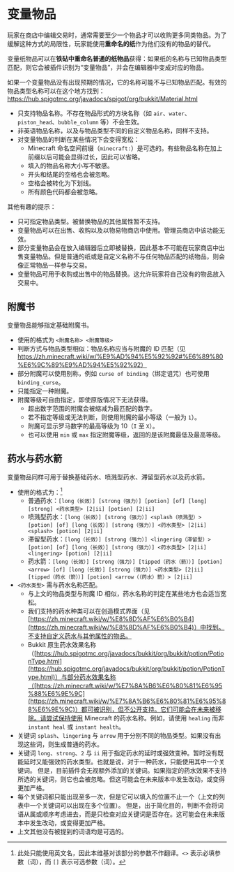 # 变量物品

玩家在商店中编辑交易时，通常需要至少一个物品才可以收购更多同类物品。为了缓解这种方式的局限性，玩家能使用**重命名的纸**作为他们没有的物品的替代。

变量纸物品可以在**铁砧中重命名普通的纸物品**获得：如果纸的名称与已知物品类型匹配，则它会被插件识别为“变量物品”，并会在编辑器中变成对应的物品。

如果一个变量物品没有出现预期的情况，它的名称可能不与已知物品匹配。有效的物品类型名称可以在这个地方找到：https://hub.spigotmc.org/javadocs/spigot/org/bukkit/Material.html

* 只支持物品名称。不存在物品形式的方块名称（如 `air`、`water`、`piston_head`、`bubble_column` 等）不会生效。
* 非英语物品名称，以及与物品类型不同的自定义物品名称，同样不支持。
* 对变量物品的判断在某些情况下会变得宽松：
    * Minecraft 命名空间前缀（`minecraft:`）是可选的。有些物品名称在加上前缀以后可能会显得过长，因此可以省略。
    * 填入的物品名称大小写不敏感。
    * 开头和结尾的空格也会被忽略。
    * 空格会被转化为下划线。
    * 所有颜色代码都会被忽略。

其他有趣的提示：
* 只可指定物品类型。被替换物品的其他属性暂不支持。
* 变量物品可以在出售、收购以及以物易物商店中使用。管理员商店中该功能无效。
* 部分变量物品会在放入编辑器后立即被替换，因此基本不可能在玩家商店中出售变量物品。但是普通的纸或是自定义名称不与任何物品匹配的纸物品，则会像正常物品一样参与交易。
* 变量物品可用于收购或出售中的物品替换。这允许玩家将自己没有的物品放入交易中。

## 附魔书

变量物品能够指定基础附魔书。

* 使用的格式为 `<附魔名称> <附魔等级>`
* 判断方式与物品类型相似：物品名称应当与附魔的 ID 匹配（见 https://zh.minecraft.wiki/w/%E9%AD%94%E5%92%92#%E6%89%80%E6%9C%89%E9%AD%94%E5%92%92）
* 部分附魔可以使用别称，例如 `curse of binding`（绑定诅咒）也可使用 `binding_curse`。
* 只能指定一种附魔。
* 附魔等级可自由指定，即使原版情况下无法获得。
    * 超出数字范围的附魔会被缩减为最匹配的数字。
    * 若不指定等级或无法判断，则使用附魔的最小等级（一般为 `1`）。
    * 附魔可显示罗马数字的最高等级为 10（`I` 至 `X`）。
    * 也可以使用 `min` 或 `max` 指定附魔等级，返回的是该附魔最低及最高等级。

## 药水与药水箭

变量物品同样可用于替换基础药水、喷溅型药水、滞留型药水以及药水箭。

* 使用的格式为：[^1]
    * 普通药水：`[long（长效）] [strong（强力）] [potion] [of] [long] [strong] <药水类型> [2|ii] [potion] [2|ii]`
    * 喷溅型药水：`[long（长效）] [strong（强力）] <splash（喷溅型）> [potion] [of] [long（长效）] [strong（强力）] <药水类型> [2|ii] <splash> [potion] [2|ii]`
    * 滞留型药水：`[long（长效）] [strong（强力）] <lingering（滞留型）> [potion] [of] [long（长效）] [strong（强力）] <药水类型> [2|ii] <lingering> [potion] [2|ii]`
    * 药水箭：`[long（长效）] [strong（强力）] [tipped（药水（箭））] [potion] <arrow> [of] [long（长效）] [strong（强力）] <药水类型> [2|ii] [tipped（药水（箭））] [potion] <arrow（（药水）箭）> [2|ii]`
* `<药水类型>` 需与药水名称匹配。
    * 与上文的物品类型与附魔 ID 相似，药水名称的判定在某些地方也会适当宽松。
    * 我们支持的药水种类可以在创造模式界面（见 [https://zh.minecraft.wiki/w/%E8%8D%AF%E6%B0%B4](https://zh.minecraft.wiki/w/%E8%8D%AF%E6%B0%B4)）中找到。不支持自定义药水与其他属性的物品。
    * Bukkit 原生药水效果名称（[https://hub.spigotmc.org/javadocs/bukkit/org/bukkit/potion/PotionType.html](https://hub.spigotmc.org/javadocs/bukkit/org/bukkit/potion/PotionType.html)）与部分药水效果名称（[https://zh.minecraft.wiki/w/%E7%8A%B6%E6%80%81%E6%95%88%E6%9E%9C](https://zh.minecraft.wiki/w/%E7%8A%B6%E6%80%81%E6%95%88%E6%9E%9C)）都可被识别，但不公开支持。它们可能会在未来被移除。请尝试保持使用 Minecraft 的药水名称。例如，请使用 `healing` 而非 `instant heal` 或 `instant health`。
* 关键词 `splash`、`lingering` 与 `arrow` 用于分别不同的物品类型。如果没有出现这些词，则生成普通的药水。
* 关键词 `long`、`strong`、`2` 与 `ii` 用于指定药水的延时或强效变种。暂时没有既能延时又能强效的药水类型。也就是说，对于一种药水，只能使用其中一个关键词。
  但是，目前插件会无视额外添加的关键词。如果指定的药水效果不支持所选的关键词，则它也会被忽略。但这可能会在未来版本中发生改动，或变得更加严格。
* 每个关键词都只能出现至多一次，但是它可以填入的位置不止一个（上文的列表中一个关键词可以出现在多个位置）。
  但是，出于简化目的，判断不会将词语从属或顺序考虑进去，而是只检查对应关键词是否存在。这可能会在未来版本中发生改动，或变得更加严格。
* 上文其他没有被提到的词语均是可选的。

[^1]: 此处只能使用英文名，因此本维基对该部分的参数不作翻译。`<>` 表示必填参数（词），而 `[]` 表示可选参数（词）。

